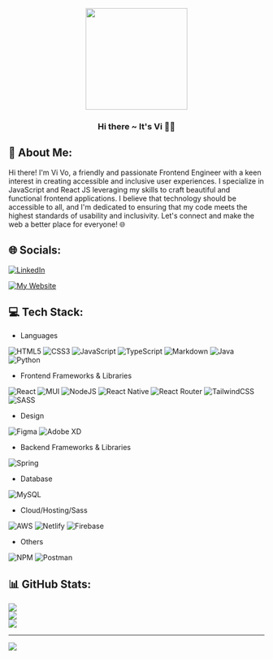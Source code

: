 
<p align="center"><img src="https://media.giphy.com/media/lGhBlBMIN2XsEteTN3/giphy.gif" width="200"/></p>
<h3 align="center">Hi there ~ It's Vi 🙋🏻</h3>

## 💫 About Me:

Hi there! I'm Vi Vo, a friendly and passionate Frontend Engineer with a keen interest in creating accessible and inclusive user experiences. I specialize in JavaScript and React JS leveraging my skills to craft beautiful and functional frontend applications. I believe that technology should be accessible to all, and I'm dedicated to ensuring that my code meets the highest standards of usability and inclusivity. Let's connect and make the web a better place for everyone! 🌐


## 🌐 Socials:
[![LinkedIn](https://img.shields.io/badge/LinkedIn-0077B5?style=for-the-badge&logo=linkedin&logoColor=white)](https://linkedin.com/in/vivo1310)

[![My Website](https://img.shields.io/badge/website-f5f5f5?style=for-the-badge&logo=About.me&logoColor=black)](https://vivo1310.netlify.app)


## 💻 Tech Stack:
- Languages 

![HTML5](https://img.shields.io/badge/html5-%23E34F26.svg?style=for-the-badge&logo=html5&logoColor=white)
![CSS3](https://img.shields.io/badge/css3-%231572B6.svg?style=for-the-badge&logo=css3&logoColor=white)
![JavaScript](https://img.shields.io/badge/javascript-%23323330.svg?style=for-the-badge&logo=javascript&logoColor=%23F7DF1E)
![TypeScript](https://img.shields.io/badge/typescript-%23007ACC.svg?style=for-the-badge&logo=typescript&logoColor=white) 
![Markdown](https://img.shields.io/badge/markdown-%23000000.svg?style=for-the-badge&logo=markdown&logoColor=white) 
![Java](https://img.shields.io/badge/java-%23ED8B00.svg?style=for-the-badge&logo=java&logoColor=white) 
![Python](https://img.shields.io/badge/python-3670A0?style=for-the-badge&logo=python&logoColor=ffdd54)

- Frontend Frameworks & Libraries 

![React](https://img.shields.io/badge/react-%2320232a.svg?style=for-the-badge&logo=react&logoColor=%2361DAFB) 
![MUI](https://img.shields.io/badge/MUI-%230081CB.svg?style=for-the-badge&logo=material-ui&logoColor=white)
![NodeJS](https://img.shields.io/badge/node.js-6DA55F?style=for-the-badge&logo=node.js&logoColor=white) 
![React Native](https://img.shields.io/badge/react_native-%2320232a.svg?style=for-the-badge&logo=react&logoColor=%2361DAFB) 
![React Router](https://img.shields.io/badge/React_Router-CA4245?style=for-the-badge&logo=react-router&logoColor=white) 
![TailwindCSS](https://img.shields.io/badge/tailwindcss-%2338B2AC.svg?style=for-the-badge&logo=tailwind-css&logoColor=white) 
![SASS](https://img.shields.io/badge/SASS-hotpink.svg?style=for-the-badge&logo=SASS&logoColor=white) 

- Design 

![Figma](https://img.shields.io/badge/figma-%23F24E1E.svg?style=for-the-badge&logo=figma&logoColor=white) 
![Adobe XD](https://img.shields.io/badge/Adobe%20XD-470137?style=for-the-badge&logo=Adobe%20XD&logoColor=#FF61F6)

- Backend Frameworks & Libraries 

![Spring](https://img.shields.io/badge/spring-%236DB33F.svg?style=for-the-badge&logo=spring&logoColor=white) 

- Database 

![MySQL](https://img.shields.io/badge/mysql-%2300f.svg?style=for-the-badge&logo=mysql&logoColor=white) 	

- Cloud/Hosting/Sass 

![AWS](https://img.shields.io/badge/AWS-%23FF9900.svg?style=for-the-badge&logo=amazon-aws&logoColor=white) 
![Netlify](https://img.shields.io/badge/netlify-%23000000.svg?style=for-the-badge&logo=netlify&logoColor=#00C7B7) 
![Firebase](https://img.shields.io/badge/firebase-%23039BE5.svg?style=for-the-badge&logo=firebase) 

- Others 

![NPM](https://img.shields.io/badge/NPM-%23000000.svg?style=for-the-badge&logo=npm&logoColor=white) 
![Postman](https://img.shields.io/badge/Postman-FF6C37?style=for-the-badge&logo=postman&logoColor=white) 


## 📊 GitHub Stats:
![](https://github-readme-stats.vercel.app/api/top-langs/?username=vivo1310&theme=react&hide_border=false&include_all_commits=true&count_private=true&layout=compact)<br/>
![](https://github-readme-stats.vercel.app/api?username=vivo1310&theme=react&hide_border=false&include_all_commits=true&count_private=true)<br/>
![](https://github-readme-streak-stats.herokuapp.com/?user=vivo1310&theme=react&hide_border=false)

---

[![](https://visitcount.itsvg.in/api?id=vivo1310&label=Profile%20Views&color=6&icon=2&pretty=true)](https://visitcount.itsvg.in)



<!-- Proudly created with GPRM ( https://gprm.itsvg.in ) -->
<!--
**vivo1310/vivo1310** is a ✨ _special_ ✨ repository because its `README.md` (this file) appears on your GitHub profile.

Here are some ideas to get you started:

- 🔭 I’m currently working on ...
- 🌱 I’m currently learning ...
- 👯 I’m looking to collaborate on ...
- 🤔 I’m looking for help with ...
- 💬 Ask me about ...
- 📫 How to reach me: ...
- 😄 Pronouns: ...
- ⚡ Fun fact: ...
-->
